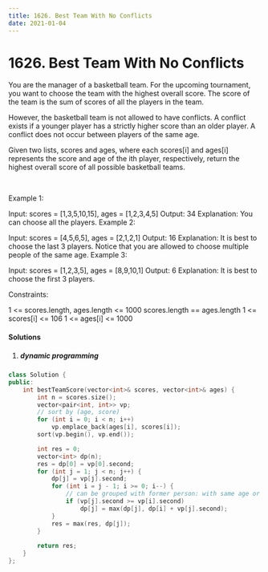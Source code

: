 ```yaml
---
title: 1626. Best Team With No Conflicts
date: 2021-01-04
---
```

# 1626. Best Team With No Conflicts
You are the manager of a basketball team. For the upcoming tournament, you want to choose the team with the highest overall score. The score of the team is the sum of scores of all the players in the team.

However, the basketball team is not allowed to have conflicts. A conflict exists if a younger player has a strictly higher score than an older player. A conflict does not occur between players of the same age.

Given two lists, scores and ages, where each scores[i] and ages[i] represents the score and age of the ith player, respectively, return the highest overall score of all possible basketball teams.

 

Example 1:

Input: scores = [1,3,5,10,15], ages = [1,2,3,4,5]
Output: 34
Explanation: You can choose all the players.
Example 2:

Input: scores = [4,5,6,5], ages = [2,1,2,1]
Output: 16
Explanation: It is best to choose the last 3 players. Notice that you are allowed to choose multiple people of the same age.
Example 3:

Input: scores = [1,2,3,5], ages = [8,9,10,1]
Output: 6
Explanation: It is best to choose the first 3 players. 
 

Constraints:

1 <= scores.length, ages.length <= 1000
scores.length == ages.length
1 <= scores[i] <= 106
1 <= ages[i] <= 1000


#### Solutions

1. ##### dynamic programming


```cpp
class Solution {
public:
    int bestTeamScore(vector<int>& scores, vector<int>& ages) {
        int n = scores.size();
        vector<pair<int, int>> vp;
        // sort by (age, score)
        for (int i = 0; i < n; i++)
            vp.emplace_back(ages[i], scores[i]);
        sort(vp.begin(), vp.end());

        int res = 0;
        vector<int> dp(n);
        res = dp[0] = vp[0].second;
        for (int j = 1; j < n; j++) {
            dp[j] = vp[j].second;
            for (int i = j - 1; i >= 0; i--) {
                // can be grouped with former person: with same age or has >= score
                if (vp[j].second >= vp[i].second)
                    dp[j] = max(dp[j], dp[i] + vp[j].second);
            }
            res = max(res, dp[j]);
        }
        
        return res;
    }
};

```
